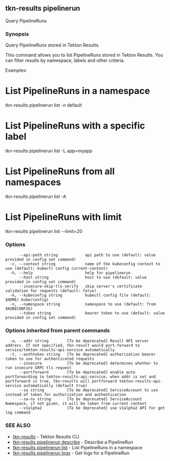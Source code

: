 ## tkn-results pipelinerun

Query PipelineRuns

### Synopsis

Query PipelineRuns stored in Tekton Results.

This command allows you to list PipelineRuns stored in Tekton Results.
You can filter results by namespace, labels and other criteria.

Examples:
  # List PipelineRuns in a namespace
  tkn-results pipelinerun list -n default

  # List PipelineRuns with a specific label
  tkn-results pipelinerun list -L app=myapp

  # List PipelineRuns from all namespaces
  tkn-results pipelinerun list -A

  # List PipelineRuns with limit
  tkn-results pipelinerun list --limit=20

### Options

```
      --api-path string            api path to use (default: value provided in config set command)
  -c, --context string             name of the kubeconfig context to use (default: kubectl config current-context)
  -h, --help                       help for pipelinerun
      --host string                host to use (default: value provided in config set command)
      --insecure-skip-tls-verify   skip server's certificate validation for requests (default: false)
  -k, --kubeconfig string          kubectl config file (default: $HOME/.kube/config)
  -n, --namespace string           namespace to use (default: from $KUBECONFIG)
      --token string               bearer token to use (default: value provided in config set command)
```

### Options inherited from parent commands

```
  -a, --addr string        [To be deprecated] Result API server address. If not specified, tkn-result would port-forward to service/tekton-results-api-service automatically
  -t, --authtoken string   [To be deprecated] authorization bearer token to use for authenticated requests
      --insecure           [To be deprecated] determines whether to run insecure GRPC tls request
      --portforward        [To be deprecated] enable auto portforwarding to tekton-results-api-service, when addr is set and portforward is true, tkn-results will portforward tekton-results-api-service automatically (default true)
      --sa string          [To be deprecated] ServiceAccount to use instead of token for authorization and authentication
      --sa-ns string       [To be deprecated] ServiceAccount Namespace, if not given, it will be taken from current context
      --v1alpha2           [To be deprecated] use v1alpha2 API for get log command
```

### SEE ALSO

* [tkn-results](tkn-results.md)	 - Tekton Results CLI
* [tkn-results pipelinerun describe](tkn-results_pipelinerun_describe.md)	 - Describe a PipelineRun
* [tkn-results pipelinerun list](tkn-results_pipelinerun_list.md)	 - List PipelineRuns in a namespace
* [tkn-results pipelinerun logs](tkn-results_pipelinerun_logs.md)	 - Get logs for a PipelineRun

